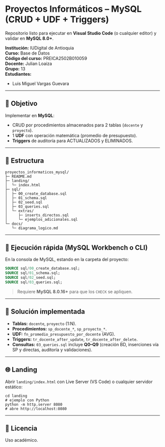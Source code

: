 # Proyectos Informáticos – MySQL (CRUD + UDF + Triggers)

Repositorio listo para ejecutar en **Visual Studio Code** (o cualquier editor) y validar en **MySQL 8.0+**.

**Institución:** IUDigital de Antioquia  
**Curso:** Base de Datos  
**Código del curso:** PREICA2502B010059  
**Docente:** Julian Loaiza  
**Grupo:** 13  
**Estudiantes:**

- Luis Miguel Vargas Guevara

---

## 🎯 Objetivo

Implementar en **MySQL**:

- CRUD por procedimientos almacenados para 2 tablas (`docente` y `proyecto`).
- 1 **UDF** con operación matemática (promedio de presupuesto).
- **Triggers** de auditoría para ACTUALIZADOS y ELIMINADOS.

---

## 📂 Estructura

```
proyectos_informaticos_mysql/
├─ README.md
├─ landing/
│  └─ index.html
├─ sql/
│  ├─ 00_create_database.sql
│  ├─ 01_schema.sql
│  ├─ 02_seed.sql
│  ├─ 03_queries.sql
│  └─ extras/
│     ├─ inserts_directos.sql
│     └─ ejemplos_adicionales.sql
└─ docs/
   └─ diagrama_logico.md
```

---

## 🚀 Ejecución rápida (MySQL Workbench o CLI)

En la consola de MySQL, estando en la carpeta del proyecto:

```sql
SOURCE sql/00_create_database.sql;
SOURCE sql/01_schema.sql;
SOURCE sql/02_seed.sql;
SOURCE sql/03_queries.sql;
```

> Requiere **MySQL 8.0.16+** para que los `CHECK` se apliquen.

---

## 🧩 Solución implementada

- **Tablas:** `docente`, `proyecto` (1:N).
- **Procedimientos:** `sp_docente_*`, `sp_proyecto_*`.
- **UDF:** `fn_promedio_presupuesto_por_docente` (AVG).
- **Triggers:** `tr_docente_after_update`, `tr_docente_after_delete`.
- **Consultas:** `03_queries.sql` incluye **Q0–Q9** (creación BD, inserciones vía SP y directas, auditoría y validaciones).

---

## 🌐 Landing

Abrir `landing/index.html` con Live Server (VS Code) o cualquier servidor estático:

```
cd landing
# ejemplo con Python
python -m http.server 8080
# abre http://localhost:8080
```

---

## 📜 Licencia

Uso académico.
